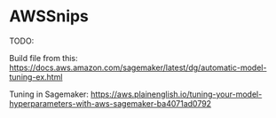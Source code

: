 # AWSSnips

TODO:

Build file from this:  https://docs.aws.amazon.com/sagemaker/latest/dg/automatic-model-tuning-ex.html

Tuning in Sagemaker: https://aws.plainenglish.io/tuning-your-model-hyperparameters-with-aws-sagemaker-ba4071ad0792
